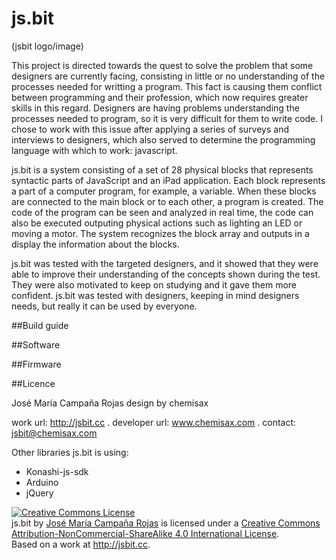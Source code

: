 # js.bit

(jsbit logo/image)

This project is directed towards the quest to solve the problem that some designers are currently facing, consisting in little or no understanding of the processes needed for writting a program. This fact is causing them conflict between programming and their profession, which now requires greater skills in this regard. Designers are having problems understanding the processes needed to program, so it is very difficult for them to write code. I chose to work with this issue after applying a series of surveys and interviews to designers, which also served to determine the programming language with which to work: javascript.

js.bit is a system consisting of a set of 28 physical blocks that represents syntactic parts of JavaScript and an iPad application. Each block represents a part of a computer program, for example, a variable. When these blocks are connected to the main block or to each other, a program is created. The code of the program can be seen and analyzed in real time, the code can also be executed outputing physical actions such as lighting an LED or moving a motor. The system recognizes the block array and outputs in a display the information about the blocks.

js.bit was tested with the targeted designers, and it showed that they were able to improve their understanding of the concepts shown during the test. They were also motivated to keep on studying and it gave them more confident. js.bit was tested with designers, keeping in mind designers needs, but really it can be used by everyone.

##Build guide

##Software

##Firmware

##Licence

José María Campaña Rojas
design by chemisax

work url: http://jsbit.cc .
developer url: www.chemisax.com .
contact: jsbit@chemisax.com

Other libraries js.bit is using:

* Konashi-js-sdk
* Arduino 
* jQuery

<a rel="license" href="http://creativecommons.org/licenses/by-nc-sa/4.0/"><img alt="Creative Commons License" style="border-width:0" src="https://i.creativecommons.org/l/by-nc-sa/4.0/88x31.png" /></a><br /><span xmlns:dct="http://purl.org/dc/terms/" property="dct:title">js.bit</span> by <a xmlns:cc="http://creativecommons.org/ns#" href="http://chemisax.com" property="cc:attributionName" rel="cc:attributionURL">José María Campaña Rojas</a> is licensed under a <a rel="license" href="http://creativecommons.org/licenses/by-nc-sa/4.0/">Creative Commons Attribution-NonCommercial-ShareAlike 4.0 International License</a>.<br />Based on a work at <a xmlns:dct="http://purl.org/dc/terms/" href="http://jsbit.cc" rel="dct:source">http://jsbit.cc</a>.

